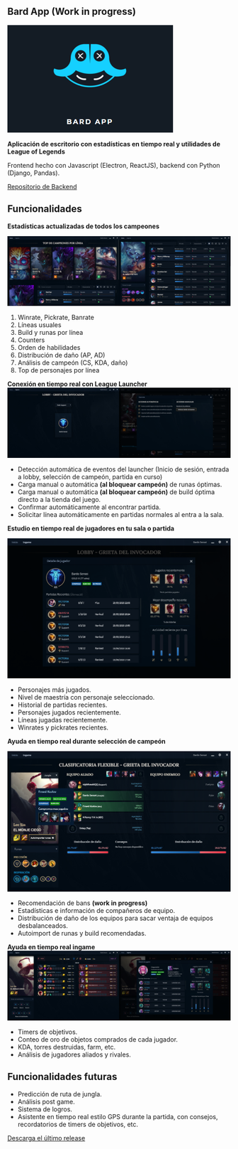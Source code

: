 ## Bard App (Work in progress)

![Logo de Bard App](./imgs/img0.png)

**Aplicación de escritorio con estadísticas en tiempo real y utilidades de League of Legends**

Frontend hecho con Javascript (Electron, ReactJS), backend con Python (Django, Pandas).

[Repositorio de Backend](https://github.com/fabran99/LolStatisticsBackend)

## Funcionalidades
**Estadísticas actualizadas de todos los campeones**

![Home](./imgs/img1and2.png)

 1. Winrate, Pickrate, Banrate
 2. Líneas usuales
 3. Build y runas por línea
 4. Counters
 5. Orden de habilidades
 6. Distribución de daño (AP, AD)
 7. Análisis de campeón (CS, KDA, daño)
 8. Top de personajes por línea
 


**Conexión en tiempo real con League Launcher**
![Opciones ingame](./imgs/img4and5.png)


 - Detección automática de eventos del launcher (Inicio de sesión, entrada a lobby, selección de campeón, partida en curso)
 - Carga manual o automática **(al bloquear campeón)** de runas óptimas.
 - Carga manual o automática **(al bloquear campeón)** de build óptima directo a la tienda del juego.
 - Confirmar automáticamente al encontrar partida.
 - Solicitar línea automáticamente en partidas normales al entra a la sala.
 
 **Estudio en tiempo real de jugadores en tu sala o partida**

![Perfil de jugador](./imgs/img6.png)
 - Personajes más jugados.
 - Nivel de maestría con personaje seleccionado.
 - Historial de partidas recientes.
 - Personajes jugados recientemente.
 - Líneas jugadas recientemente.
 - Winrates y pickrates recientes.

**Ayuda en tiempo real durante selección de campeón**

![Perfil de jugador](./imgs/img8.png)

 - Recomendación de bans **(work in progress)**
 - Estadísticas e información de compañeros de equipo.
 - Distribución de daño de los equipos para sacar ventaja de equipos desbalanceados.
 - Autoimport de runas y build recomendadas.

**Ayuda en tiempo real ingame**
![Perfil de jugador](./imgs/img11and12.png)
 - Timers de objetivos.
 - Conteo de oro de objetos comprados de cada jugador.
 - KDA, torres destruidas, farm, etc.
 - Análisis de jugadores aliados y rivales.

## Funcionalidades futuras

 - Predicción de ruta de jungla.
 - Análisis post game.
 - Sistema de logros.
 - Asistente en tiempo real estilo GPS durante la partida, con consejos, recordatorios de timers de objetivos, etc.

[Descarga el último release](https://github.com/fabran99/LolHelperFrontend/releases/latest)



